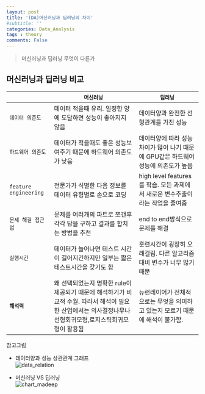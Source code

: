 ```yaml
---
layout: post
title: '(DA)머신러닝과 딥러닝의 차이'
#subtitle: ''
categories: Data_Analysis
tags : theory
comments: False
---
```

> 머신러닝과 딥러닝 무엇이 다른가

## 머신러닝과 딥러닝 비교

|                 | `머신러닝` | `딥러닝` |
| ---------- | ------------ | ----------- |
| `데이터 의존도` | 데이터 적을때 유리. 일정한 양에 도달하면 성능이 좋아지지 않음 | 데이터양과 완전한 선형관계를 가진 성능 |
| `하드웨어 의존도` | 데이터가 적을때도 좋은 성능보여주기 때문에 하드웨어 의존도가 낮음 | 데이터양에 따라 성능차이가 많이 나기 때문에 GPU같은 하드웨어 성능에 의존도가 높음 | 
| `feature engineering` | 전문가가 식별한 다음 정보를 데이터 유형별로 손으로 코딩 | high level features를 학습. 모든 과제에서 새로운 변수추출이라는 작업을 줄여줌 |
| `문제 해결 접근법` | 문제를 여러개의 파트로 쪼갠후 각각 답을 구하고 결과를 합치는 방법을 추천 | end to end방식으로 문제를 해결 |
| `실행시간` | 데이터가 늘어나면 테스트 시간이 길어지긴하지만 일부는 짧은 테스트시간을 갖기도 함 | 훈련시간이 굉장히 오래걸림. 다른 알고리즘 대비 변수가 너무 많기 때문 |
| **`해석력`** | 왜 선택되었는지 명확한 rule이 제공되기 때문에 해석하기가 비교적 수월. 따라서 해석이 필요한 산업에서는 의사결정나무나 선형회귀모형,로지스틱회귀모형이 활용됨 | 뉴런레이어가 전체적으로는 무엇을 의미하고 있는지 모르기 때문에 해석이 불가함. |

참고그림
- 데이터양과 성능 상관관계 그래프  
![data_relation](https://user-images.githubusercontent.com/51938331/99870845-798cb080-2c19-11eb-8619-b583ac9d862a.PNG)  

- 머신러닝 VS 딥러닝  
![chart_madeep](https://user-images.githubusercontent.com/51938331/99870881-b5277a80-2c19-11eb-9a2b-e557bbe96aa1.PNG)  








